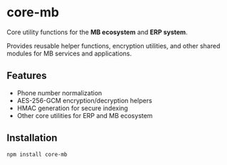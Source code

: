 # core-mb

Core utility functions for the **MB ecosystem** and **ERP system**.

Provides reusable helper functions, encryption utilities, and other shared modules for MB services and applications.

## Features

- Phone number normalization
- AES-256-GCM encryption/decryption helpers
- HMAC generation for secure indexing
- Other core utilities for ERP and MB ecosystem

## Installation

```bash
npm install core-mb
